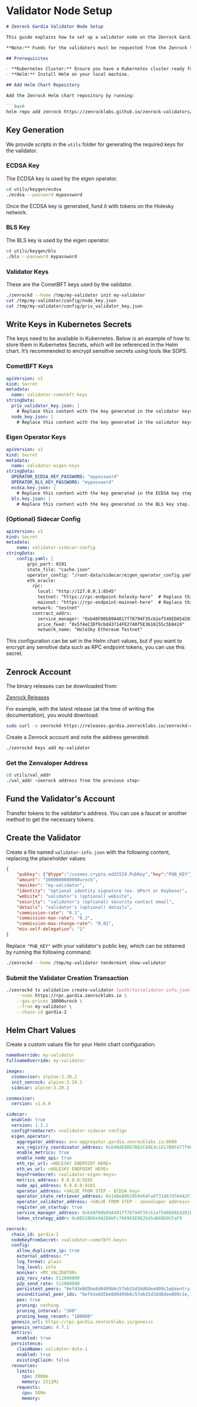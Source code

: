 # Validator Node Setup

```markdown
# Zenrock Gardia Validator Node Setup

This guide explains how to set up a validator node on the Zenrock Gardia blockchain using Kubernetes and Helm.

**Note:** Funds for the validators must be requested from the Zenrock team. **Do not use the faucet for it!**

## Prerequisites

- **Kubernetes Cluster:** Ensure you have a Kubernetes cluster ready for deploying the Helm chart.
- **Helm:** Install Helm on your local machine.

## Add Helm Chart Repository

Add the Zenrock Helm chart repository by running:

```bash
helm repo add zenrock https://zenrocklabs.github.io/zenrock-validators/
```

## Key Generation

We provide scripts in the `utils` folder for generating the required keys for the validator.

### ECDSA Key

The ECDSA key is used by the eigen operator.

```bash
cd utils/keygen/ecdsa
./ecdsa --password mypassword
```

Once the ECDSA key is generated, fund it with tokens on the Holesky network.

### BLS Key

The BLS key is used by the eigen operator.

```bash
cd utils/keygen/bls
./bls --password mypassword
```

### Validator Keys

These are the CometBFT keys used by the validator.

```bash
./zenrockd --home /tmp/my-validator init my-validator
cat /tmp/my-validator/config/node_key.json
cat /tmp/my-validator/config/priv_validator_key.json
```

## Write Keys in Kubernetes Secrets

The keys need to be available in Kubernetes. Below is an example of how to store them in Kubernetes Secrets, which will be referenced in the Helm chart. It’s recommended to encrypt sensitive secrets using tools like SOPS.

### CometBFT Keys

```yaml
apiVersion: v1
kind: Secret
metadata:
  name: validator-cometbft-keys
stringData:
  priv_validator_key.json: |
    # Replace this content with the key generated in the validator keys step.
  node_key.json: |
    # Replace this content with the key generated in the validator keys step.
```

### Eigen Operator Keys

```yaml
apiVersion: v1
kind: Secret
metadata:
  name: validator-eigen-keys
stringData:
  OPERATOR_ECDSA_KEY_PASSWORD: "mypassword"
  OPERATOR_BLS_KEY_PASSWORD: "mypassword"
  ecdsa.key.json: |
    # Replace this content with the key generated in the ECDSA key step.
  bls.key.json: |
    # Replace this content with the key generated in the BLS key step.
```

### (Optional) Sidecar Config

```yaml
apiVersion: v1
kind: Secret
metadata:
    name: validator-sidecar-config
stringData:
    config.yaml: |
        grpc_port: 9191
        state_file: "cache.json"
        operator_config: "/root-data/sidecar/eigen_operator_config.yaml"
        eth_oracle:
          rpc:
            local: "http://127.0.0.1:8545"
            testnet: "https://rpc-endpoint-holesky-here"  # Replace this endpoint with a valid one
            mainnet: "https://rpc-endpoint-mainnet-here"  # Replace this endpoint with a valid one
          network: "testnet"
          contract_addrs:
            service_manager: "0xb48F00b89A4017f78794F35cb1ef540EDA5d201B"
            price_feed: "0x5f4eC3Df9cbd43714FE2740f5E3616155c5b8419"
            network_name: "Holešky Ethereum Testnet"
```

This configuration can be set in the Helm chart values, but if you want to encrypt any sensitive data such as RPC endpoint tokens, you can use this secret.

## Zenrock Account

The binary releases can be downloaded from:

[Zenrock Releases](https://releases.gardia.zenrocklabs.io)

For example, with the latest release (at the time of writing the documentation), you would download:

```bash
sudo curl -o zenrockd https://releases.gardia.zenrocklabs.io/zenrockd-4.7.1
```

Create a Zenrock account and note the address generated:

```bash
./zenrockd keys add my-validator
```

### Get the Zenvaloper Address

```bash
cd utils/val_addr
./val_addr <zenrock address from the previous step>
```

## Fund the Validator's Account

Transfer tokens to the validator's address. You can use a faucet or another method to get the necessary tokens.

## Create the Validator

Create a file named `validator-info.json` with the following content, replacing the placeholder values:

```json
{
    "pubkey": {"@type":"/cosmos.crypto.ed25519.PubKey","key":"PUB_KEY"},
    "amount": "1000000000000urock",
    "moniker": "my-validator",
    "identity": "optional identity signature (ex. UPort or Keybase)",
    "website": "validator's (optional) website",
    "security": "validator's (optional) security contact email",
    "details": "validator's (optional) details",
    "commission-rate": "0.1",
    "commission-max-rate": "0.2",
    "commission-max-change-rate": "0.01",
    "min-self-delegation": "1"
}
```

Replace `"PUB_KEY"` with your validator's public key, which can be obtained by running the following command:

```bash
./zenrockd --home /tmp/my-validator tendermint show-validator
```

### Submit the Validator Creation Transaction

```bash
./zenrockd tx validation create-validator [path/to/validator-info.json] \
    --node https://rpc.gardia.zenrocklabs.io \
    --gas-prices 10000urock \
    --from my-validator \
    --chain-id gardia-2
```

## Helm Chart Values

Create a custom values file for your Helm chart configuration:

```yaml
nameOverride: my-validator
fullnameOverride: my-validator

images:
  cosmovisor: alpine:3.20.2
  init_zenrock: alpine:3.20.2
  sidecar: alpine:3.20.2

cosmovisor:
  version: v1.6.0

sidecar:
  enabled: true
  version: 1.2.2
  configFromSecret: <validator-sidecar-config>
  eigen_operator:
    aggregator_address: avs-aggregator.gardia.zenrocklabs.io:8090
    avs_registry_coordinator_address: 0xD4BdE8DD7B82C04E4c1617B0F477f4F8B2CcdE2F
    enable_metrics: true
    enable_node_api: true
    eth_rpc_url: <HOLESKY ENDPOINT HERE>
    eth_ws_url: <HOLESKY ENDPOINT HERE>
    keysFromSecret: <validator-eigen-keys>
    metrics_address: 0.0.0.0:9292
    node_api_address: 0.0.0.0:9191
    operator_address: <VALUE FROM STEP - ECDSA key>
    operator_state_retriever_address: 0x148e80620b9464Fa0731467d504A2F760E7242C8
    operator_validator_address: <VALUE FROM STEP - zenvaloper address>
    register_on_startup: true
    service_manager_address: 0xb48F00b89A4017f78794F35cb1ef540EDA5d201B
    token_strategy_addr: 0x80528D6e9A2BAbFc766965E0E26d5aB08D9CFaF9

zenrock:
  chain_id: gardia-2
  nodeKeyFromSecret: <validator-cometbft-keys>
  config:
    allow_duplicate_ip: true
    external_address: ""
    log_format: plain
    log_level: info
    moniker: <MY_VALIDATOR>
    p2p_recv_rate: 512000000
    p2p_send_rate: 512000000
    persistent_peers: "6ef43e8d5be8d0499b6c57eb15d3dd6dee809c1e@sentry-1.gardia.zenrocklabs.io:26656,1dfbd854bab6ca95be652e8db078ab7a069eae6f@sentry-2.gardia.zenrocklabs.io:36656"
    unconditional_peer_ids: "6ef43e8d5be8d0499b6c57eb15d3dd6dee809c1e,1dfbd854bab6ca95be652e8db078ab7a069eae6f"
    pex: true
    pruning: nothing
    pruning_interval: "100"
    pruning_keep_recent: "100000"
  genesis_url: https://rpc.gardia.zenrocklabs.io/genesis
  genesis_version: 4.7.1
  metrics:
    enabled: true
  persistence:
    claimName: validator-data-1
    enabled: true
    existingClaim: false
  resources:
    limits:
      cpu: 2000m
      memory: 2512Mi
    requests:
      cpu: 500m
      memory:
